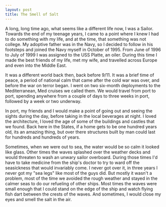 ```yaml
---
layout: post
title: The Smell of Salt
---
```


A long, long time ago, what seems like a different life now, I was a Sailor.  Towards the end of my teenage years, I came to a point where I knew I had to do something with my life, and at the time, that something was not college.  My adoptive father was in the Navy, so I decided to follow in his footsteps and joined the Navy myself in October of 1995.  From June of 1996 to July of 1999 I was assigned to the USS Platte, an oiler.  During this time I made the best friends of my life, met my wife, and travelled across Europe and even into the Middle East.  

It was a different world back then, back before 9/11.  It was a brief time of peace, a period of national calm that came after the cold war was over, and before the war on terror began.  I went on two six-month deployments to the Mediterranean, Med cruises we called them.  We would travel from port to port, spending anywhere from a couple of days to three weeks in port, followed by a week or two underway.  

In port, my friends and I would make a point of going out and seeing the sights during the day, before taking in the local beverages at night.  I loved the architecture, I loved the age of some of the buildings and castles that we found.  Back here in the States, if a home gets to be one hundred years old, its an amazing thing, but over there structures built by man could last for hundreds and hundreds of years.  

Sometimes, when we were out to sea, the water would be so calm it looked like glass.  Other times the waves splashed over the weather decks and would threaten to wash an unwary sailor overboard.  During those times I'd have to take medicine from the ship's doctor to try to ward off the seasickness that would invariably come.  I never got over it, in three years I never got my "sea legs" like most of the guys did.  But mostly it wasn't a problem, most of the time we avoided the rough weather and stayed in the calmer seas to do our refueling of other ships.  Most times the waves were small enough that I could stand on the edge of the ship and watch flying fish dart between the crests of the waves.  And sometimes, I would close my eyes and smell the salt in the air.


<!-- <div id="photos">
	<h3>Images</h3>
	<div class="photo">
		<a href="#jordan">
			<img src="/media/thumbs/Swimming_in_Jordan_River.jpg" alt="I took a swim in the Jordan" />
		</a>
	</div>
	<div class="photo">
		<a href="#horizon">
			<img src="/media/thumbs/Ship_on_Horizon.jpg" alt="Ship on the horizon" />
		</a>
	</div>
	<div class="photo">
		<a href="#liberty">
			<img src="/media/thumbs/Liberty_Call_Europe.jpg" alt="Ship on the horizon" />
		</a>
	</div>
	<div class="photo">
		<a href="#flight_ops">
			<img src="/media/thumbs/Flight_Ops.jpg" alt="Ship on the horizon" />
		</a>
	</div>
	<div class="photo">
		<a href="#flight_deck">
			<img src="/media/thumbs/Flight_Deck.jpg" alt="Ship on the horizon" />
		</a>
	</div>

	<div id="jordan">
		<img src="/media/Images/Swimming_in_Jordan_River.jpg" alt="helmet" />
		<p id="jordan_caption">I took a swim in the Jordan River</p>
	</div>
	<div id="horizon">
		<img src="/media/Images/Ship_on_Horizon.jpg" alt="Ship on the horizon" />
	</div>
	<div id="liberty">
		<img src="/media/Images/Liberty_Call_Europe.jpg" alt="Ship on the horizon" />
		<p id="liberty_caption">I think this was in Rome</p>
	</div>
	<div id="flight_ops">
		<img src="/media/Images/Flight_Ops.jpg" alt="Ship on the horizon" />
	</div>
	<div id="flight_deck">
		<img src="/media/Images/Flight_Deck.jpg" alt="Ship on the horizon" />
	</div>
	
</div> -->
